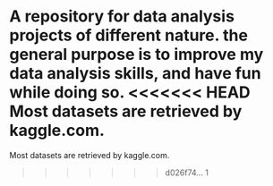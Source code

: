 A repository for data analysis projects of different nature.
the general purpose is to improve my data analysis skills, and have fun while doing so.
<<<<<<< HEAD
 Most datasets are retrieved by kaggle.com.
=======
Most datasets are retrieved by kaggle.com.
>>>>>>> d026f74... 1
